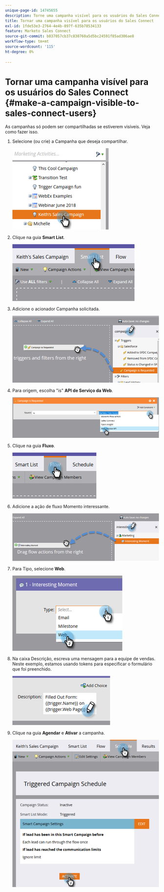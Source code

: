 ```yaml
---
unique-page-id: 14745655
description: Torne uma campanha visível para os usuários do Sales Connect - Documentação do Marketo - Documentação do produto
title: Tornar uma campanha visível para os usuários do Sales Connect
exl-id: 1fde53e3-2764-4e4b-897f-635b78534133
feature: Marketo Sales Connect
source-git-commit: b037057cb37c830760a5d5bc24591f85ad306ae8
workflow-type: tm+mt
source-wordcount: '115'
ht-degree: 0%

---
```


# Tornar uma campanha visível para os usuários do Sales Connect {#make-a-campaign-visible-to-sales-connect-users}

As campanhas só podem ser compartilhadas se estiverem visíveis. Veja como fazer isso.

1. Selecione (ou crie) a Campanha que deseja compartilhar.

   ![](assets/make-a-marketing-campaign-visible-msc-1.png)

1. Clique na guia **Smart List**.

   ![](assets/make-a-marketing-campaign-visible-msc-2.png)

1. Adicione o acionador Campanha solicitada.

   ![](assets/make-a-marketing-campaign-visible-msc-3.png)

1. Para origem, escolha &quot;is&quot; **API de Serviço da Web**.

   ![](assets/make-a-marketing-campaign-visible-msc-4.png)

1. Clique na guia **Fluxo**.

   ![](assets/make-a-marketing-campaign-visible-msc-5.png)

1. Adicione a ação de fluxo Momento interessante.

   ![](assets/make-a-marketing-campaign-visible-msc-6.png)

1. Para Tipo, selecione **Web**.

   ![](assets/make-a-marketing-campaign-visible-msc-7.png)

1. Na caixa Descrição, escreva uma mensagem para a equipe de vendas. Neste exemplo, estamos usando tokens para especificar o formulário que foi preenchido.

   ![](assets/make-a-marketing-campaign-visible-msc-8.png)

1. Clique na guia **Agendar** e **Ativar** a campanha.

   ![](assets/make-a-marketing-campaign-visible-msc-9.png)
